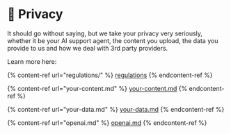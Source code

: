 # 👣 Privacy

It should go without saying, but we take your privacy very seriously, whether it be your AI support agent, the content you upload, the data you provide to us and how we deal with 3rd party providers.

Learn more here:

{% content-ref url="regulations/" %}
[regulations](regulations/)
{% endcontent-ref %}

{% content-ref url="your-content.md" %}
[your-content.md](your-content.md)
{% endcontent-ref %}

{% content-ref url="your-data.md" %}
[your-data.md](your-data.md)
{% endcontent-ref %}

{% content-ref url="openai.md" %}
[openai.md](openai.md)
{% endcontent-ref %}
